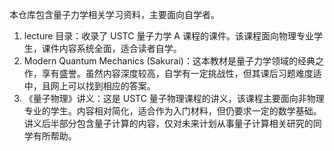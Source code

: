 本仓库包含量子力学相关学习资料，主要面向自学者。

1. lecture 目录：收录了 USTC 量子力学 A 课程的课件。该课程面向物理专业学生，课件内容系统全面，适合读者自学。
2. Modern Quantum Mechanics (Sakurai)：这本教材是量子力学领域的经典之作，享有盛誉。虽然内容深度较高，自学有一定挑战性，但其课后习题难度适中，且网上可以找到相应的答案。
3. 《量子物理》讲义：这是 USTC 量子物理课程的讲义，该课程主要面向非物理专业的学生。内容相对简化，适合作为入门材料，但仍要求一定的数学基础。讲义后半部分包含量子计算的内容，仅对未来计划从事量子计算相关研究的同学有所帮助。